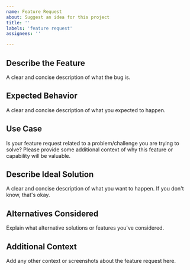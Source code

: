 ```yaml
---
name: Feature Request
about: Suggest an idea for this project
title: ''
labels: 'feature request'
assignees: ''

---
```


## Describe the Feature
A clear and concise description of what the bug is.

## Expected Behavior
A clear and concise description of what you expected to happen.

## Use Case
Is your feature request related to a problem/challenge you are trying to solve? Please provide some additional context of why this feature or capability will be valuable.

## Describe Ideal Solution
A clear and concise description of what you want to happen. If you don't know, that's okay.

## Alternatives Considered
Explain what alternative solutions or features you've considered.

## Additional Context
Add any other context or screenshots about the feature request here.
